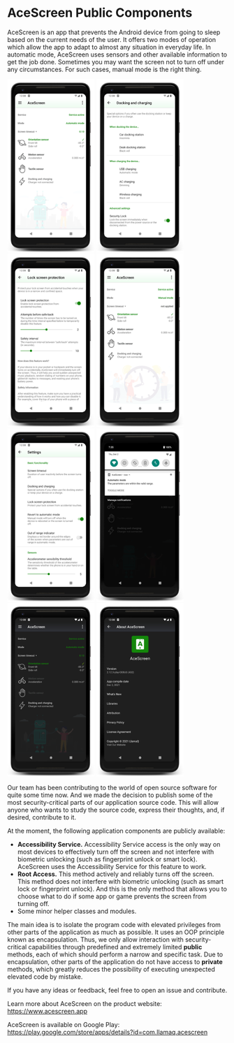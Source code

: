# AceScreen Public Components

AceScreen is an app that prevents the Android device from going to sleep based on the current needs of the user. It offers two modes of operation which allow the app to adapt to almost any situation in everyday life. In automatic mode, AceScreen uses sensors and other available information to get the job done. Sometimes you may want the screen not to turn off under any circumstances. For such cases, manual mode is the right thing.

<img src="screenshots/mobile-1.png" alt="App main screen with active automatic mode" width="200" />
<img src="screenshots/mobile-2.png" alt="The device is charging or docked" width="200" />
<img src="screenshots/mobile-3.png" alt="The device is in your pocket or backpack" width="200" />
<img src="screenshots/mobile-4.png" alt="App main screen with active manual mode" width="200" />
<img src="screenshots/mobile-5.png" alt="App settings screen" width="200" />
<img src="screenshots/mobile-6.png" alt="Persistent notification" width="200" />
<img src="screenshots/mobile-7.png" alt="App main screen when night mode is on" width="200" />
<img src="screenshots/mobile-8.png" alt="About the App" width="200" />

Our team has been contributing to the world of open source software for quite some time now. And we made the decision to publish some of the most security-critical parts of our application source code. This will allow anyone who wants to study the source code, express their thoughts, and, if desired, contribute to it.

At the moment, the following application components are publicly available:

- **Accessibility Service.** Accessibility Service access is the only way on most devices to effectively turn off the screen and not interfere with biometric unlocking (such as fingerprint unlock or smart lock). AceScreen uses the Accessibility Service for this feature to work.
- **Root Access.** This method actively and reliably turns off the screen. This method does not interfere with biometric unlocking (such as smart lock or fingerprint unlock). And this is the only method that allows you to choose what to do if some app or game prevents the screen from turning off.
- Some minor helper classes and modules.

The main idea is to isolate the program code with elevated privileges from other parts of the application as much as possible. It uses an OOP principle known as encapsulation. Thus, we only allow interaction with security-critical capabilities through predefined and extremely limited **public** methods, each of which should perform a narrow and specific task. Due to encapsulation, other parts of the application do not have access to **private** methods, which greatly reduces the possibility of executing unexpected elevated code by mistake.

If you have any ideas or feedback, feel free to open an issue and contribute.

Learn more about AceScreen on the product website: https://www.acescreen.app

AceScreen is available on Google Play: https://play.google.com/store/apps/details?id=com.llamaq.acescreen
